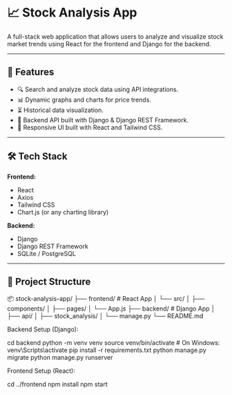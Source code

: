 # 📈 Stock Analysis App

A full-stack web application that allows users to analyze and visualize stock market trends using React for the frontend and Django for the backend. 

---

## 🚀 Features

- 🔍 Search and analyze stock data using API integrations.
- 📊 Dynamic graphs and charts for price trends.
- ⏳ Historical data visualization.
- 💾 Backend API built with Django & Django REST Framework.
- 🎨 Responsive UI built with React and Tailwind CSS.

---

## 🛠 Tech Stack

**Frontend:**
- React
- Axios
- Tailwind CSS
- Chart.js (or any charting library)

**Backend:**
- Django
- Django REST Framework
- SQLite / PostgreSQL

---

## 🧩 Project Structure

📦 stock-analysis-app/
├── frontend/ # React App
│ └── src/
│ ├── components/
│ ├── pages/
│ └── App.js
├── backend/ # Django App
│ ├── api/
│ ├── stock_analysis/
│ └── manage.py
└── README.md

Backend Setup (Django):

cd backend
python -m venv venv
source venv/bin/activate  # On Windows: venv\Scripts\activate
pip install -r requirements.txt
python manage.py migrate
python manage.py runserver

Frontend Setup (React):

cd ../frontend
npm install
npm start
